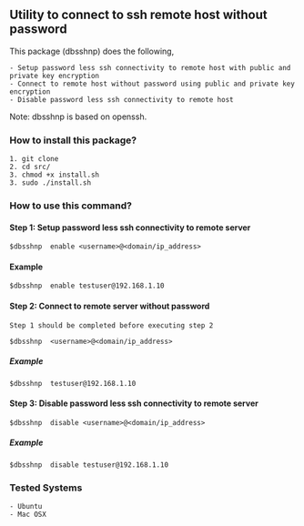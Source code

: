 
## Utility to connect to ssh remote host without password


This package (dbsshnp) does the following,
    
    - Setup password less ssh connectivity to remote host with public and private key encryption
    - Connect to remote host without password using public and private key encryption
    - Disable password less ssh connectivity to remote host   

Note: dbsshnp is based on openssh.

### How to install this package?

    1. git clone
    2. cd src/
    3. chmod +x install.sh
    3. sudo ./install.sh

### How to use this command?

#### Step 1: Setup password less ssh connectivity to remote server

    $dbsshnp  enable <username>@<domain/ip_address>
    
#### Example
    
    $dbsshnp  enable testuser@192.168.1.10
    

#### Step 2: Connect to remote server without password 

    Step 1 should be completed before executing step 2

    $dbsshnp  <username>@<domain/ip_address>
    
##### Example
    
    $dbsshnp  testuser@192.168.1.10
    

#### Step 3: Disable password less ssh connectivity to remote server

    $dbsshnp  disable <username>@<domain/ip_address>
    
##### Example
    
    $dbsshnp  disable testuser@192.168.1.10
 

### Tested Systems

    - Ubuntu
    - Mac OSX
